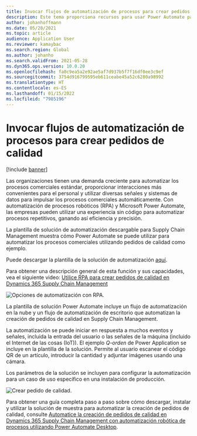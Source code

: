 ```yaml
---
title: Invocar flujos de automatización de procesos para crear pedidos de calidad
description: Este tema proporciona recursos para usar Power Automate para automatizar los procesos comerciales, utilizando el ejemplo de pedidos de calidad.
author: johanhoffmann
ms.date: 05/28/2021
ms.topic: article
audience: Application User
ms.reviewer: kamaybac
ms.search.region: Global
ms.author: johanho
ms.search.validFrom: 2021-05-28
ms.dyn365.ops.version: 10.0.20
ms.openlocfilehash: fa0c9ea5a2e92ae5af7d937b5f7f16df0ee3c9ef
ms.sourcegitcommit: 3754d916799595eb611ceabe45a52c6280a98992
ms.translationtype: HT
ms.contentlocale: es-ES
ms.lasthandoff: 01/15/2022
ms.locfileid: "7985196"
---
```

# <a name="invoke-process-automation-flows-to-create-quality-orders"></a>Invocar flujos de automatización de procesos para crear pedidos de calidad

[!include [banner](../includes/banner.md)]

Las organizaciones tienen una demanda creciente para automatizar los procesos comerciales estándar, proporcionar interacciones más convenientes para el personal y utilizar diversas señales y sistemas de datos para impulsar los procesos comerciales automáticamente. Con automatización de procesos robóticos (RPA) y Microsoft Power Automate, las empresas pueden utilizar una experiencia sin código para automatizar procesos repetitivos, ganando así eficiencia y precisión.

La plantilla de solución de automatización descargable para Supply Chain Management muestra cómo Power Automate se puede utilizar para automatizar los procesos comerciales utilizando pedidos de calidad como ejemplo.

Puede descargar la plantilla de la solución de automatización [aquí](https://aka.ms/D365SCMQualityOrderRPASolution).

Para obtener una descripción general de esta función y sus capacidades, vea el siguiente video: [Utilice RPA para crear pedidos de calidad en Dynamics 365 Supply Chain Management](https://www.youtube.com/watch?v=LFbzJ6-H89w)

![Opciones de automatización con RPA.](media/rpa-automation-options.png "Opciones de automatización con RPA")

La plantilla de solución Power Automate incluye un flujo de automatización en la nube y un flujo de automatización de escritorio que automatizan la creación de pedidos de calidad en Supply Chain Management.

La automatización se puede iniciar en respuesta a muchos eventos y señales, incluida la entrada del usuario o las señales de la máquina (incluido el Internet de las cosas (IoT)). El ejemplo *Q-orden* de Power Application se incluye en la plantilla de la solución. Permite al usuario escanear el código QR de un artículo, introducir la cantidad y adjuntar imágenes usando una cámara.

Los parámetros de la solución se incluyen para configurar la automatización para un caso de uso específico en una instalación de producción.

![Crear pedido de calidad.](media/rpa-create-quality-roder.png "Crear pedido de calidad")

Para obtener una guía completa paso a paso sobre cómo descargar, instalar y utilizar la solución de muestra para automatizar la creación de pedidos de calidad, consulte [Automatice la creación de pedidos de calidad en Dynamics 365 Supply Chain Management con automatización robótica de procesos utilizando Power Automate Desktop](/power-automate/desktop-flows/dynamics365-scm-rpa).

